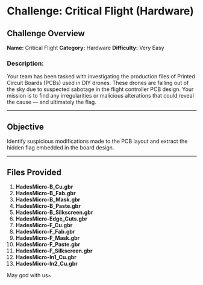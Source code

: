 # Challenge: Critical Flight (Hardware)

## Challenge Overview

**Name:** Critical Flight
**Category:** Hardware
**Difficulty:** Very Easy

### Description:

Your team has been tasked with investigating the production files of Printed Circuit Boards (PCBs) used in DIY drones. These drones are falling out of the sky due to suspected sabotage in the flight controller PCB design. Your mission is to find any irregularities or malicious alterations that could reveal the cause — and ultimately the flag.

---

## Objective

Identify suspicious modifications made to the PCB layout and extract the hidden flag embedded in the board design.

---

## Files Provided

1. **HadesMicro-B_Cu.gbr**
2. **HadesMicro-B_Fab.gbr**
3. **HadesMicro-B_Mask.gbr**
4. **HadesMicro-B_Paste.gbr**
5. **HadesMicro-B_Silkscreen.gbr**
6. **HadesMicro-Edge_Cuts.gbr**
7. **HadesMicro-F_Cu.gbr**
8. **HadesMicro-F_Fab.gbr**
9. **HadesMicro-F_Mask.gbr**
10. **HadesMicro-F_Paste.gbr**
11. **HadesMicro-F_Silkscreen.gbr**
12. **HadesMicro-In1_Cu.gbr**
13. **HadesMicro-In2_Cu.gbr**

May god with us~